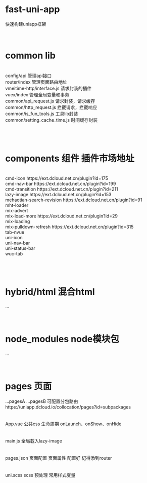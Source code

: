 # fast-uni-app
快速构建uniapp框架
<br/>
<br/>
<br/>
<h1>common lib</h1>
<br/>
config/api 管理api接口<br/>
router/index 管理页面路由地址<br/>
vmeitime-http/interface.js 请求封装的插件<br/>
vuex/index 管理全局变量和事务<br/>
common/api_request.js 请求封装，请求缓存<br/>
common/http_request.js 拦截请求，拦截响应<br/>
common/is_fun_tools.js 工具lib封装<br/>
common/setting_cache_time.js 时间缓存封装<br/>
<br/>
<br/>
<br/>
<h1>components 组件            插件市场地址</h1>
<br/>
cmd-icon                  https://ext.dcloud.net.cn/plugin?id=175<br/>
cmd-nav-bar               https://ext.dcloud.net.cn/plugin?id=199<br/>
cmd-transition            https://ext.dcloud.net.cn/plugin?id=211<br/>
lazy-image	              https://ext.dcloud.net.cn/plugin?id=153<br/>
mehaotian-search-revision	https://ext.dcloud.net.cn/plugin?id=91<br/>
mht-loader<br/>
mix-advert<br/>
mix-load-more             https://ext.dcloud.net.cn/plugin?id=29<br/>
mix-loading<br/>
mix-pulldown-refresh      https://ext.dcloud.net.cn/plugin?id=315<br/>
tab-nvue<br/>
uni-icon<br/>
uni-nav-bar<br/>
uni-status-bar<br/>
wuc-tab<br/>
<br/>
<br/>
<br/>
<h1>hybrid/html 混合html</h1>
...
<br/>
<br/>
<br/>
<h1>node_modules node模块包</h1>
...
<br/>
<br/>
<br/>
<h1>pages 页面</h1>
...pagesA
...pagesB
可配置分包路由 https://uniapp.dcloud.io/collocation/pages?id=subpackages
<br/>
<br/>
<br/>
App.vue
公共css
生命周期 onLaunch、onShow、onHide
<br/>
<br/>
<br/>
main.js
全局载入lazy-image
<br/>
<br/>
<br/>
pages.json
页面配置 页面属性
配置好 记得添到router
<br/>
<br/>
<br/>
uni.scss
scss 预处理 常用样式变量
